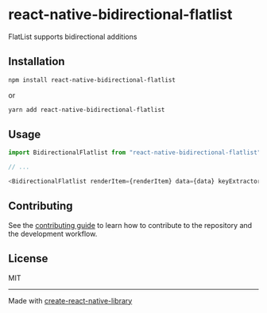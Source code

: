 # react-native-bidirectional-flatlist
FlatList supports bidirectional additions
## Installation

```sh
npm install react-native-bidirectional-flatlist
```

or

```sh
yarn add react-native-bidirectional-flatlist
```

## Usage

```js
import BidirectionalFlatlist from "react-native-bidirectional-flatlist";

// ...

<BidirectionalFlatlist renderItem={renderItem} data={data} keyExtractor={keyExtractor} />
```

## Contributing

See the [contributing guide](CONTRIBUTING.md) to learn how to contribute to the repository and the development workflow.

## License

MIT

---

Made with [create-react-native-library](https://github.com/callstack/react-native-builder-bob)
